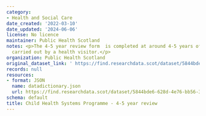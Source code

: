 ```yaml
---
category:
- Health and Social Care
date_created: '2022-03-10'
date_updated: '2024-06-06'
license: No licence
maintainer: Public Health Scotland
notes: <p>The 4-5 year review form  is completed at around 4-5 years of age and is
  carried out by a health visitor.</p>
organization: Public Health Scotland
original_dataset_link: ' https://find.researchdata.scot/dataset/5844bde6-628d-4e76-bb56-3534e2728eb6'
records: null
resources:
- format: JSON
  name: datadictionary.json
  url: https://find.researchdata.scot/dataset/5844bde6-628d-4e76-bb56-3534e2728eb6/resource/5844bde6-628d-4e76-bb56-3534e2728eb6/download/datadictionary.json
schema: default
title: Child Health Systems Programme - 4-5 year review
---
```

